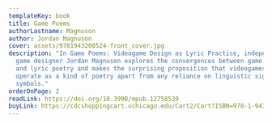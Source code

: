 ```yaml
---
templateKey: book
title: Game Poems
authorLastname: Magnuson
author: Jordan Magnuson
cover: assets/9781943208524-front_cover.jpg
description: "In Game Poems: Videogame Design as Lyric Practice, independent
  game designer Jordan Magnuson explores the convergences between game making
  and lyric poetry and makes the surprising proposition that videogames can
  operate as a kind of poetry apart from any reliance on linguistic signs or
  symbols."
orderOnPage: 2
readLink: https://doi.org/10.3998/mpub.12758539
buyLink: https://cdcshoppingcart.uchicago.edu/Cart2/Cart?ISBN=978-1-943208-52-4&PRESS=amherst
---
```

